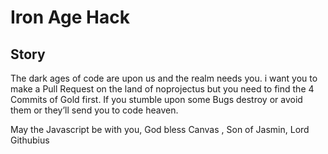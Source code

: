 # Iron Age Hack

## Story

The dark ages of code are upon us and the realm needs you. 
i want you to make a Pull Request on the land of noprojectus but you need to find the 4 Commits of Gold first.
If you stumble upon some Bugs destroy or avoid them or they’ll send you to code heaven.

May the Javascript be with you,
God bless Canvas , Son of Jasmin,
Lord Githubius
